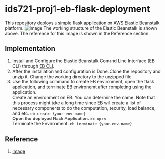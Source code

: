 # ids721-proj1-eb-flask-deployment
This repository deploys a simple flask application on AWS Elastic Beanstalk platform. 
![image]("./img/eb.png")
The working structure of the Elastic Beanstalk is shown above. The reference for this image is shown in the Reference section. 
## Implementation 
1. Install and Configure the Elastic Beanstalk Comand Line Interface (EB CLI) through [EB CLI](https://docs.aws.amazon.com/elasticbeanstalk/latest/dg/eb-cli3-install.html). 
2. After the installation and configuration is Done. Clone the repository and unzip it. Change the working directory to the unzipped file.
3. Use the following command to create EB environment, open the flask application, and terminate EB environemt after completing using the application.  
Create an environment on EB. You can determine the name. Note that this process might take a long time since EB will create a list of necessary components to do the computation, security, load balance, and etc. 
`eb create {your-env-name}`  
Open the deployed Flask Application. 
`eb open`  
Terminate the Environment. 
`eb terminate {your-env-name}`
## Reference 
1. [Image](https://dev.to/frosnerd/deploying-an-http-api-on-aws-using-elastic-beanstalk-5dh7)
